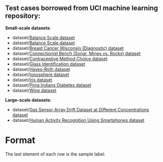 ## Test cases borrowed from UCI machine learning repository:

**Small-scale datasets**:
   * dataset/[Balance Scale dataset](https://archive.ics.uci.edu/ml/datasets/Balance+Scale)
   * dataset/[Balance Scale dataset](https://archive.ics.uci.edu/ml/datasets/Balance+Scale)
   * dataset/[Breast Cancer Wisconsin (Diagnostic) dataset](https://archive.ics.uci.edu/ml/datasets/Breast+Cancer+Wisconsin+(Diagnostic))
   * dataset/[Connectionist Bench (Sonar, Mines vs. Rocks) dataset](https://archive.ics.uci.edu/ml/datasets/Connectionist+Bench+(Sonar,+Mines+vs.+Rocks))
   * dataset/[Contraceptive Method Choice dataset](https://archive.ics.uci.edu/ml/datasets/Contraceptive+Method+Choice)
   * dataset/[Glass Identification dataset](https://archive.ics.uci.edu/ml/datasets/Glass+Identification)
   * dataset/[Hayes-Roth dataset](https://archive.ics.uci.edu/ml/datasets/Hayes-Roth)
   * dataset/[Ionosphere dataset](https://archive.ics.uci.edu/ml/datasets/Ionosphere)
   * dataset/[Iris dataset](http://archive.ics.uci.edu/ml/datasets/Iris)
   * dataset/[Pima Indians Diabetes dataset](https://archive.ics.uci.edu/ml/datasets/Pima+Indians+Diabetes)
   * dataset/[Wine dataset](https://archive.ics.uci.edu/ml/datasets/Wine)

**Large-scale datasets**:
   * dataset/[Gas Sensor Array Drift Dataset at Different Concentrations dataset](https://archive.ics.uci.edu/ml/datasets/Gas+Sensor+Array+Drift+Dataset+at+Different+Concentrations)
   * dataset/[Human Activity Recognition Using Smartphones dataset](https://archive.ics.uci.edu/ml/datasets/human+activity+recognition+using+smartphones)

# Format
The last element of each row is the sample label.
